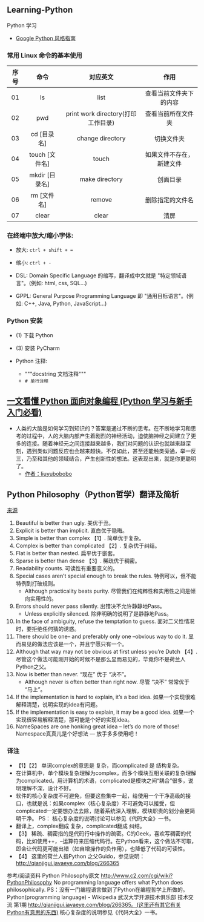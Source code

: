 ## Learning-Python
 Python 学习

- [Google Python 风格指南](https://zh-google-styleguide.readthedocs.io/en/latest/google-python-styleguide/)

### 常用 Linux 命令的基本使用
| 序号 | 命令 | 对应英文 | 作用 |
|:----:|:----:|:----:|:----:|
| 01 | ls | list | 查看当前文件夹下的内容 |
| 02 | pwd | print work directory(打印工作目录) | 查看当前所在文件夹 |
| 03 | cd [目录名] | change directory | 切换文件夹 |
| 04 | touch [文件名] | touch | 如果文件不存在，新建文件 |
| 05 | mkdir [目录名] | make directory | 创面目录 |
| 06 | rm [文件名] | remove | 删除指定的文件名 |
| 07 | clear | clear | 清屏 |


### 在终端中放大/缩小字体:
- 放大: `ctrl + shift + =`
- 缩小: `ctrl + -`

- DSL: Domain Specific Language 的缩写，翻译成中文就是 "特定领域语言"。(例如: html, css, SQL...)
- GPPL: General Purpose Programming Language 即 "通用目标语言"。(例如: C++, Java, Python, JavaScript...)


### Python 安装
- (1) 下载 Python 
- (3) 安装 PyCharm




- Python 注释: 
    + """docstring 文档注释"""
    + ``` # 单行注释 ```

## [一文看懂 Python 面向对象编程 (Python 学习与新手入门必看)](https://mp.weixin.qq.com/s?__biz=MjM5OTMyODA4Nw==&mid=2247483689&idx=1&sn=3c6e345f0dc083450a034a292abcdcba&chksm=a73c6111904be8070fda0c5e64f9263193936aa9e80da13f0f8d77ad6559b431b4d576c0095c&scene=21#wechat_redirect)





- 人类的大脑是如何学习到知识的？答案是通过不断的思考。在不断地学习和思考的过程中，人的大脑内部产生着剧烈的神经活动，迫使脑神经之间建立了更多的连接。随着神经元之间连接越来越多，我们对问题的认识也就越来越深刻，遇到类似问题反应也会越来越快。不仅如此，甚至还能触类旁通，举一反三，乃至和其他的领域结合，产生创新性的想法。这表现出来，就是你更聪明了。
    + [作者：liuyubobobo](https://www.imooc.com/article/44792)




## Python Philosophy（Python哲学）翻译及简析
[来源](http://oldratlee.com/147/tech/python/python-philosophy.html)
1. Beautiful is better than ugly.
   美优于丑。
1. Explicit is better than implicit.
   直白优于隐晦。
1. Simple is better than complex 【1】.
   简单优于复杂。
1. Complex is better than complicated 【2】.
   复杂优于纠结。
1. Flat is better than nested.
   扁平优于嵌套。
1. Sparse is better than dense 【3】.
   稀疏优于稠密。
1. Readability counts.
   可读性有重要意义的。
1. Special cases aren’t special enough to break the rules.
   特例可以，但不能特例到打破规则。
   + Although practicality beats purity.
     尽管我们在纯粹性和实用性之间是倾向实用性的。
1. Errors should never pass silently.
    出错决不允许静静地Pass。
   + Unless explicitly silenced.
     除非明确的说明了是静静地Pass。
1. In the face of ambiguity, refuse the temptation to guess.
   面对二义性情况时，要拒绝任何猜的诱惑。
1. There should be one– and preferably only one –obvious way to do it.
   显而易见的做法应该是一个，并且宁愿只有一个。
1. Although that way may not be obvious at first unless you’re Dutch 【4】.
   尽管这个做法可能刚开始的时候不是那么显而易见的，毕竟你不是荷兰人Python之父。
1. Now is better than never.
    “现在” 优于 “决不”。
    + Although never is often better than right now.
      尽管 “决不” 常常优于 “马上”。
1. If the implementation is hard to explain, it’s a bad idea.
   如果一个实现很难解释清楚，说明实现的idea有问题。
1. If the implementation is easy to explain, it may be a good idea.
   如果一个实现很容易解释清楚，那可能是个好的实现idea。
1. NameSpaces are one honking great idea – let’s do more of those!
   Namespace真真儿是个好想法 — 放手多多使用吧！

### 译注
- 【1】【2】 单词complex的意思是 复杂，而complicated 是 结构复杂。
- 在计算机中，单个模块复杂理解为complex，而多个模块互相关联的复杂理解为complicated。用计算机的术语，complicated是模块之间“耦合”很多，说明理解不深，设计不好。
- 软件的核心复杂度不可避免，但要这些集中一起，给使用一个干净高级的接口，也就是说：如果complex（核心复杂度）不可避免可以接受，但complicated一定要想办法去除，随着系统深入理解，模块职责的划分会更简明干净。 PS： 核心复杂度的说明讨论可以参见《代码大全》一书。
- 翻译上，complex翻成 复杂，complicated翻成 纠结。
- 【3】 稀疏、稠密指的是代码行中操作的疏密。C的Geek，喜欢写稠密的代码，比如使用++，–运算符来压缩代码行。在Python看来，这个做法不可取，即会让代码更可能出错（如自增操作的负作用），也降低了代码的可读性。
- 【4】 这里的荷兰人指Python 之父Guido，参见说明：http://qianjigui.javaeye.com/blog/266365

参考/阅读资料
Python Philosophy原文 http://www.c2.com/cgi/wiki?PythonPhilosophy
No programming language offers what Python does philosophically. PS：没有一门编程语言做到了Python在编程哲学上所做的。
Python(programming language) - Wikipedia
武汉大学开源技术俱乐部 技术交流 第1期 http://qianjigui.javaeye.com/blog/266365。(这里还有其它有关Python有意思的东西)
核心复杂度的说明参见《代码大全》一书。
